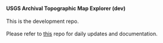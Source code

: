 #### USGS Archival Topographic Map Explorer (dev)

This is the development repo.
<br />
<br />
Please refer to <a href="https://github.com/ChrisMahlke/explorer" target="_blank">this</a> repo for daily updates and documentation.
